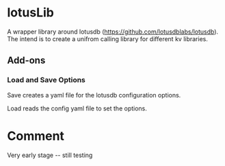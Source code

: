 # lotusLib

A wrapper library around lotusdb (https://github.com/lotusdblabs/lotusdb). The intend is to create a unifrom calling library for different kv libraries.  

## Add-ons

### Load and Save Options

Save creates a yaml file for the lotusdb configuration options.  

Load reads the config yaml file to set the options.  

# Comment

Very early stage -- still testing  

